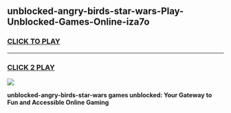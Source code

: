 
## unblocked-angry-birds-star-wars-Play-Unblocked-Games-Online-iza7o
<h3>
<a href="https://premium76.site?title=unblocked-angry-birds-star-wars&ref=25A">CLICK TO PLAY</a></h3>
<hr>

<h3>
<a href="https://premium76.site?title=unblocked-angry-birds-star-wars&ref=25A">CLICK 2 PLAY</a>
  
</h3>

<a href="https://premium76.site?title=unblocked-angry-birds-star-wars&ref=25A"><img src="https://clearcache.store/games.png"></a>


**unblocked-angry-birds-star-wars games unblocked: Your Gateway to Fun and Accessible Online Gaming**
